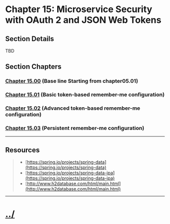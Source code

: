 # Chapter 15: Microservice Security with OAuth 2 and JSON Web Tokens


## Section Details

TBD

## Section Chapters

### [Chapter 15.00](./chapter15.00/README.md) (Base line Starting from chapter05.01)

### [Chapter 15.01](./chapter15.01/README.md) (Basic token-based remember-me configuration)

### [Chapter 15.02](./chapter15.02/README.md) (Advanced token-based remember-me configuration)

### [Chapter 15.03](./chapter15.03/README.md) (Persistent remember-me configuration)

---

## Resources
> * [https://spring.io/projects/spring-data](https://spring.io/projects/spring-data)
> * [https://spring.io/projects/spring-data-jpa](https://spring.io/projects/spring-data-jpa)
> * [http://www.h2database.com/html/main.html](http://www.h2database.com/html/main.html)

---

# [../](../README.md)
